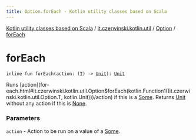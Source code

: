 ```yaml
---
title: Option.forEach - Kotlin utility classes based on Scala
---
```


[Kotlin utility classes based on Scala](../../index.html) / [it.czerwinski.kotlin.util](../index.html) / [Option](index.html) / [forEach](./for-each.html)

# forEach

`inline fun forEach(action: (`[`T`](index.html#T)`) -> `[`Unit`](https://kotlinlang.org/api/latest/jvm/stdlib/kotlin/-unit/index.html)`): `[`Unit`](https://kotlinlang.org/api/latest/jvm/stdlib/kotlin/-unit/index.html)

Runs [action](for-each.html#it.czerwinski.kotlin.util.Option$forEach(kotlin.Function1((it.czerwinski.kotlin.util.Option.T, kotlin.Unit)))/action) if this is a [Some](../-some/index.html). Returns [Unit](https://kotlinlang.org/api/latest/jvm/stdlib/kotlin/-unit/index.html) without any action if this is [None](../-none/index.html).

### Parameters

`action` - Action to be run on a value of a [Some](../-some/index.html).
